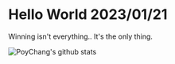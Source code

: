 # Hello World 2023/01/21

Winning isn't everything.. It's the only thing.

![PoyChang's github stats](https://github-readme-stats.vercel.app/api?username=poychang&show_icons=true&theme=dracula)
